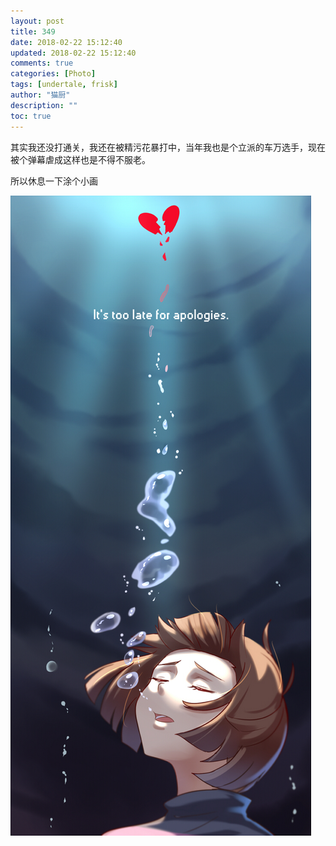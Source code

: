 ```yaml
---
layout: post
title: 349
date: 2018-02-22 15:12:40
updated: 2018-02-22 15:12:40
comments: true
categories: [Photo]
tags: [undertale, frisk]
author: "猫厨"
description: ""
toc: true
---
```


<p>其实我还没打通关，我还在被精污花暴打中，当年我也是个立派的车万选手，现在被个弹幕虐成这样也是不得不服老。</p> 
<p>所以休息一下涂个小画</p>

![](https://raw.githubusercontent.com/alicewish/meowchain247/master/img_cVZNdzJtQk9JV2VtU3c5NzZ5NElkaG83VWx0YW1UeHpSUUhaRUxvNGNYbHZaaml0KzlRNXV3PT0.jpg)